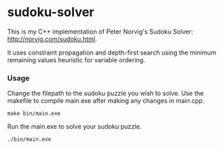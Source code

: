 # sudoku-solver

This is my C++ implementation of Peter Norvig's Sudoku Solver: http://norvig.com/sudoku.html.

It uses constraint propagation and depth-first search using the minimum remaining values heuristic for variable ordering.

### Usage
Change the filepath to the sudoku puzzle you wish to solve. Use the makefile to compile main.exe after making any changes in main.cpp.

```make
make bin/main.exe
```

Run the main.exe to solve your sudoku puzzle.
```shell
./bin/main.exe
```